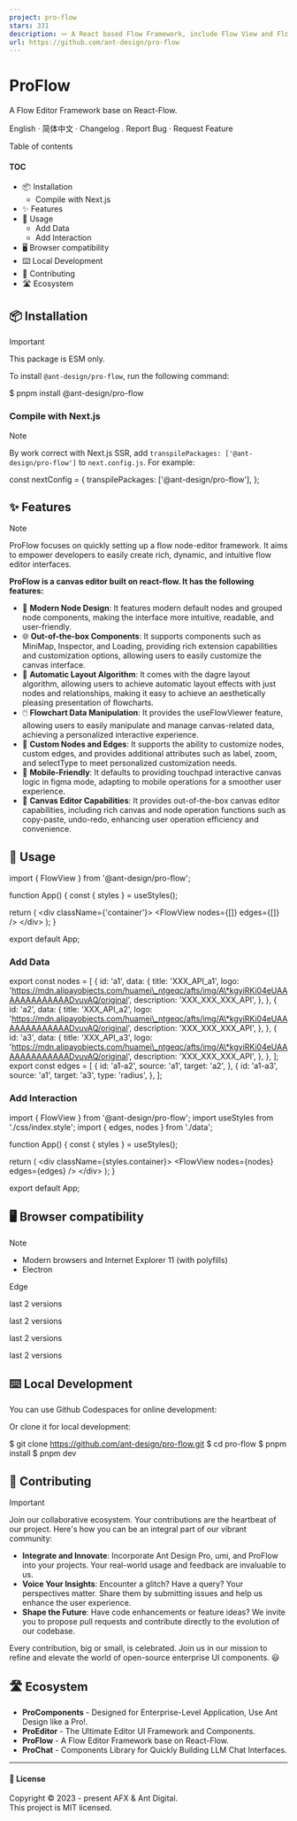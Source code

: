 ```yaml
---
project: pro-flow
stars: 331
description: 🪢 A React based Flow Framework, include Flow View and Flow Editor
url: https://github.com/ant-design/pro-flow
---
```


ProFlow
=======

A Flow Editor Framework base on React-Flow.

  
  

English · 简体中文 · Changelog . Report Bug · Request Feature

Table of contents

#### TOC

-   📦 Installation
    -   Compile with Next.js
-   ✨ Features
-   🔨 Usage
    -   Add Data
    -   Add Interaction
-   🖥 Browser compatibility
-   ⌨️ Local Development
-   🤝 Contributing
-   🛣️ Ecosystem

📦 Installation
---------------

Important

This package is ESM only.

To install `@ant-design/pro-flow`, run the following command:

$ pnpm install @ant-design/pro-flow

### Compile with Next.js

Note

By work correct with Next.js SSR, add `transpilePackages: ['@ant-design/pro-flow']` to `next.config.js`. For example:

const nextConfig \= {
  transpilePackages: \['@ant-design/pro-flow'\],
};

  

✨ Features
----------

Note

ProFlow focuses on quickly setting up a flow node-editor framework. It aims to empower developers to easily create rich, dynamic, and intuitive flow editor interfaces.

**ProFlow is a canvas editor built on react-flow. It has the following features:**

-   💠 **Modern Node Design**: It features modern default nodes and grouped node components, making the interface more intuitive, readable, and user-friendly.
-   🌐 **Out-of-the-box Components**: It supports components such as MiniMap, Inspector, and Loading, providing rich extension capabilities and customization options, allowing users to easily customize the canvas interface.
-   🎨 **Automatic Layout Algorithm**: It comes with the dagre layout algorithm, allowing users to achieve automatic layout effects with just nodes and relationships, making it easy to achieve an aesthetically pleasing presentation of flowcharts.
-   🖱️ **Flowchart Data Manipulation**: It provides the useFlowViewer feature, allowing users to easily manipulate and manage canvas-related data, achieving a personalized interactive experience.
-   🧩 **Custom Nodes and Edges**: It supports the ability to customize nodes, custom edges, and provides additional attributes such as label, zoom, and selectType to meet personalized customization needs.
-   📱 **Mobile-Friendly**: It defaults to providing touchpad interactive canvas logic in figma mode, adapting to mobile operations for a smoother user experience.
-   🎨 **Canvas Editor Capabilities**: It provides out-of-the-box canvas editor capabilities, including rich canvas and node operation functions such as copy-paste, undo-redo, enhancing user operation efficiency and convenience.

  

🔨 Usage
--------

import { FlowView } from '@ant-design/pro-flow';

function App() {
  const { styles } \= useStyles();

  return (
    <div className\={'container'}\>
      <FlowView nodes\={\[\]} edges\={\[\]} />
    </div\>
  );
}

export default App;

### Add Data

export const nodes \= \[
  {
    id: 'a1',
    data: {
      title: 'XXX\_API\_a1',
      logo: 'https://mdn.alipayobjects.com/huamei\_ntgeqc/afts/img/A\*kgyiRKi04eUAAAAAAAAAAAAADvuvAQ/original',
      description: 'XXX\_XXX\_XXX\_API',
    },
  },
  {
    id: 'a2',
    data: {
      title: 'XXX\_API\_a2',
      logo: 'https://mdn.alipayobjects.com/huamei\_ntgeqc/afts/img/A\*kgyiRKi04eUAAAAAAAAAAAAADvuvAQ/original',
      description: 'XXX\_XXX\_XXX\_API',
    },
  },
  {
    id: 'a3',
    data: {
      title: 'XXX\_API\_a3',
      logo: 'https://mdn.alipayobjects.com/huamei\_ntgeqc/afts/img/A\*kgyiRKi04eUAAAAAAAAAAAAADvuvAQ/original',
      description: 'XXX\_XXX\_XXX\_API',
    },
  },
\];
export const edges \= \[
  {
    id: 'a1-a2',
    source: 'a1',
    target: 'a2',
  },
  {
    id: 'a1-a3',
    source: 'a1',
    target: 'a3',
    type: 'radius',
  },
\];

### Add Interaction

import { FlowView } from '@ant-design/pro-flow';
import useStyles from './css/index.style';
import { edges, nodes } from './data';

function App() {
  const { styles } \= useStyles();

  return (
    <div className\={styles.container}\>
      <FlowView nodes\={nodes} edges\={edges} />
    </div\>
  );
}

export default App;

  

🖥 Browser compatibility
------------------------

Note

-   Modern browsers and Internet Explorer 11 (with polyfills)
-   Electron

Edge

last 2 versions

last 2 versions

last 2 versions

last 2 versions

  

⌨️ Local Development
--------------------

You can use Github Codespaces for online development:

Or clone it for local development:

$ git clone https://github.com/ant-design/pro-flow.git
$ cd pro-flow
$ pnpm install
$ pnpm dev

  

🤝 Contributing
---------------

Important

Join our collaborative ecosystem. Your contributions are the heartbeat of our project. Here's how you can be an integral part of our vibrant community:

-   **Integrate and Innovate**: Incorporate Ant Design Pro, umi, and ProFlow into your projects. Your real-world usage and feedback are invaluable to us.
-   **Voice Your Insights**: Encounter a glitch? Have a query? Your perspectives matter. Share them by submitting issues and help us enhance the user experience.
-   **Shape the Future**: Have code enhancements or feature ideas? We invite you to propose pull requests and contribute directly to the evolution of our codebase.

Every contribution, big or small, is celebrated. Join us in our mission to refine and elevate the world of open-source enterprise UI components. 😃

  
  
  

  

🛣️ Ecosystem
-------------

-   **ProComponents** - Designed for Enterprise-Level Application, Use Ant Design like a Pro!.
-   **ProEditor** - The Ultimate Editor UI Framework and Components.
-   **ProFlow** - A Flow Editor Framework base on React-Flow.
-   **ProChat** - Components Library for Quickly Building LLM Chat Interfaces.

  

* * *

#### 📝 License

Copyright © 2023 - present AFX & Ant Digital.  
This project is MIT licensed.
